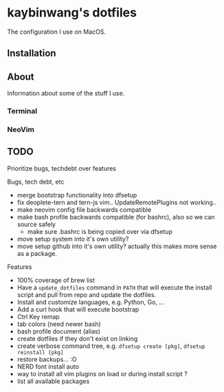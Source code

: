 # kaybinwang's dotfiles
The configuration I use on MacOS.

## Installation

## About
Information about some of the stuff I use.

### Terminal

### NeoVim

## TODO
Prioritize bugs, techdebt over features

Bugs, tech debt, etc
- merge bootstrap functionality into dfsetup
- fix deoplete-tern and tern-js vim.. UpdateRemotePlugins not working..
- make neovim config file backwards compatible
- make bash profile backwards compatible (for bashrc), also so we can source safely
  - make sure .bashrc is being copied over via dfsetup
- move setup system into it's own utility? 
- move setup github into it's own utility? actually this makes more sense as a
  package.

Features
- 100% coverage of brew list
- Have a `update_dotfiles` command in `PATH` that will execute the install
  script and pull from repo and update the dotfiles.
- Install and customize languages, e.g. Python, Go, ...
- Add a curl hook that will execute bootstrap
- Ctrl Key remap
- tab colors (need newer bash)
- bash profile document (alias)
- create dotfiles if they don't exist on linking
- create verbose command tree, e.g. `dfsetup create [pkg]`, `dfsetup reinstall [pkg]`
- restore backups... :O
- NERD font install auto
- way to install all vim plugins on load or during install script ?
- list all available packages
